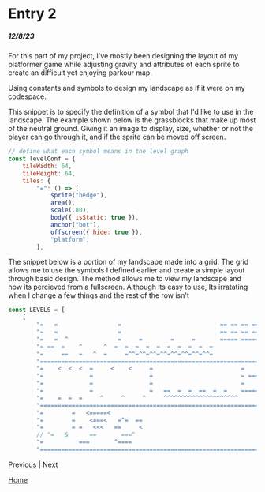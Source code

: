 # Entry 2
##### 12/8/23

For this part of my project, I've mostly been designing the layout of my platformer game while adjusting gravity and attributes of each sprite to create an difficult yet enjoying parkour map.

Using constants and symbols to design my landscape as if it were on my codespace.

This snippet is to specify the definition of a symbol that I'd like to use in the landscape. The example shown below is the grassblocks that make up most of the neutral ground. Giving it an image to display, size, whether or not the player can go through it, and if the sprite can be moved off screen.

```javascript
// define what each symbol means in the level graph
const levelConf = {
	tileWidth: 64,
	tileHeight: 64,
	tiles: {
		"=": () => [
			sprite("hedge"),
			area(),
			scale(.80),
			body({ isStatic: true }),
			anchor("bot"),
			offscreen({ hide: true }),
			"platform",
		],
```

The snippet below is a portion of my landscape made into a grid. The grid allows me to use the symbols I defined earlier and create a simple layout through basic design. The method allows me to view my landscape and how its percieved from a fullscreen. Although its easy to use, Its irratating when I change a few things and the rest of the row isn't 

```javascript
const LEVELS = [
	[
		"=   =                 =                            == == == == ==   =",
		"=   =                 =                            == == == == ==  ==",
		"=   =  ^              =     =        =     =       ===== ========   =",
		"= ==  =    ^      ^  =  =  =  =  =  =  =  =  =  =              ==  =",
		"=     ==   =   ^  =     =^^=^^=^^=^^=^^=^^=^^=^^=              =   =",
		"================================================================= =",
		"=    <  <  <  =     <    <     =                         =        =",
		"=             =                =                         = ========",
		"=             =                =                         =        =",
		"=             =                =   ==  =  =  ==  =  =    ======== =",
		"=    =  =  =     ^     ^     ^     ^^^^^^^^^^^^^^^^^^^^^          =",
		"================================================================= =",
		"=        =   <=====<                                          =   =",
		"=        =    <===<   =^=  ==                                 =  ==",
		"=        = =   <<<   ==     <                                 =   =",
		// "=   &      ==       ===^                                      ==  =",
		"=          ===       ^====                                        =",
		"===================================================================",
```

[Previous](entry01.md) | [Next](entry03.md)

[Home](../README.md)

